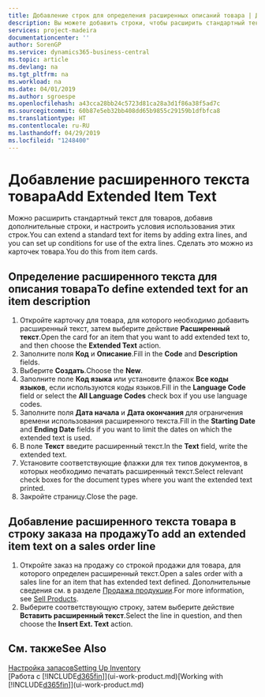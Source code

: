 ```yaml
---
title: Добавление строк для определения расширенных описаний товара | Документы Майкрософт
description: Вы можете добавить строки, чтобы расширить стандартный текст описания товара.
services: project-madeira
documentationcenter: ''
author: SorenGP
ms.service: dynamics365-business-central
ms.topic: article
ms.devlang: na
ms.tgt_pltfrm: na
ms.workload: na
ms.date: 04/01/2019
ms.author: sgroespe
ms.openlocfilehash: a43cca28bb24c5723d81ca28a3d1f86a38f5ad7c
ms.sourcegitcommit: 60b87e5eb32bb408dd65b9855c29159b1dfbfca8
ms.translationtype: HT
ms.contentlocale: ru-RU
ms.lasthandoff: 04/29/2019
ms.locfileid: "1248400"
---
```

# <a name="add-extended-item-text"></a><span data-ttu-id="3862b-103">Добавление расширенного текста товара</span><span class="sxs-lookup"><span data-stu-id="3862b-103">Add Extended Item Text</span></span>
<span data-ttu-id="3862b-104">Можно расширить стандартный текст для товаров, добавив дополнительные строки, и настроить условия использования этих строк.</span><span class="sxs-lookup"><span data-stu-id="3862b-104">You can extend a standard text for items by adding extra lines, and you can set up conditions for use of the extra lines.</span></span> <span data-ttu-id="3862b-105">Сделать это можно из карточек товара.</span><span class="sxs-lookup"><span data-stu-id="3862b-105">You do this from item cards.</span></span>

## <a name="to-define-extended-text-for-an-item-description"></a><span data-ttu-id="3862b-106">Определение расширенного текста для описания товара</span><span class="sxs-lookup"><span data-stu-id="3862b-106">To define extended text for an item description</span></span>
1. <span data-ttu-id="3862b-107">Откройте карточку для товара, для которого необходимо добавить расширенный текст, затем выберите действие **Расширенный текст**.</span><span class="sxs-lookup"><span data-stu-id="3862b-107">Open the card for an item that you want to add extended text to, and then choose the **Extended Text** action.</span></span>
2. <span data-ttu-id="3862b-108">Заполните поля **Код** и **Описание**.</span><span class="sxs-lookup"><span data-stu-id="3862b-108">Fill in the **Code** and **Description** fields.</span></span>
3. <span data-ttu-id="3862b-109">Выберите **Создать**.</span><span class="sxs-lookup"><span data-stu-id="3862b-109">Choose the **New**.</span></span>
4. <span data-ttu-id="3862b-110">Заполните поле **Код языка** или установите флажок **Все коды языков**, если используются коды языков.</span><span class="sxs-lookup"><span data-stu-id="3862b-110">Fill in the **Language Code** field or select the **All Language Codes** check box if you use language codes.</span></span>
5. <span data-ttu-id="3862b-111">Заполните поля **Дата начала** и **Дата окончания** для ограничения времени использования расширенного текста.</span><span class="sxs-lookup"><span data-stu-id="3862b-111">Fill in the **Starting Date** and **Ending Date** fields if you want to limit the dates on which the extended text is used.</span></span>
6. <span data-ttu-id="3862b-112">В поле **Текст** введите расширенный текст.</span><span class="sxs-lookup"><span data-stu-id="3862b-112">In the **Text** field, write the extended text.</span></span>
7. <span data-ttu-id="3862b-113">Установите соответствующие флажки для тех типов документов, в которых необходимо печатать расширенный текст.</span><span class="sxs-lookup"><span data-stu-id="3862b-113">Select relevant check boxes for the document types where you want the extended text printed.</span></span>
8. <span data-ttu-id="3862b-114">Закройте страницу.</span><span class="sxs-lookup"><span data-stu-id="3862b-114">Close the page.</span></span>

## <a name="to-add-an-extended-item-text-on-a-sales-order-line"></a><span data-ttu-id="3862b-115">Добавление расширенного текста товара в строку заказа на продажу</span><span class="sxs-lookup"><span data-stu-id="3862b-115">To add an extended item text on a sales order line</span></span>
1. <span data-ttu-id="3862b-116">Откройте заказ на продажу со строкой продажи для товара, для которого определен расширенный текст.</span><span class="sxs-lookup"><span data-stu-id="3862b-116">Open a sales order with a sales line for an item that has extended text defined.</span></span> <span data-ttu-id="3862b-117">Дополнительные сведения см. в разделе [Продажа продукции](sales-how-sell-products.md).</span><span class="sxs-lookup"><span data-stu-id="3862b-117">For more information, see [Sell Products](sales-how-sell-products.md).</span></span>
2. <span data-ttu-id="3862b-118">Выберите соответствующую строку, затем выберите действие **Вставить расширенный текст**.</span><span class="sxs-lookup"><span data-stu-id="3862b-118">Select the line in question, and then choose the **Insert Ext. Text** action.</span></span>

## <a name="see-also"></a><span data-ttu-id="3862b-119">См. также</span><span class="sxs-lookup"><span data-stu-id="3862b-119">See Also</span></span>
[<span data-ttu-id="3862b-120">Настройка запасов</span><span class="sxs-lookup"><span data-stu-id="3862b-120">Setting Up Inventory</span></span>](inventory-setup-inventory.md)  
<span data-ttu-id="3862b-121">[Работа с [!INCLUDE[d365fin](includes/d365fin_md.md)]](ui-work-product.md)</span><span class="sxs-lookup"><span data-stu-id="3862b-121">[Working with [!INCLUDE[d365fin](includes/d365fin_md.md)]](ui-work-product.md)</span></span>
